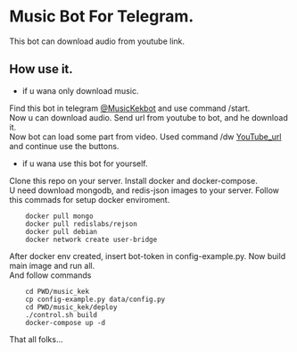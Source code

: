 # Music Bot For Telegram.

This bot can download audio from youtube link. 

## How use it.

* if u wana only download music.

Find this bot in telegram [@MusicKekbot](https://t.me/MusicKekbot) and use command /start.
<br>Now u can download audio. Send url from youtube to bot, and he download it.
<br>Now bot can load some part from video. Used command /dw [YouTube_url](https://youtube.com/) and continue use the buttons.

* if u wana use this bot for yourself.

Clone this repo on your server. Install docker and docker-compose.
<br>U need download mongodb, and redis-json images to your server. Follow this commads for setup docker enviroment.
```
    docker pull mongo
    docker pull redislabs/rejson
    docker pull debian
    docker network create user-bridge
```
After docker env created, insert bot-token in config-example.py.
Now build main image and run all.
<br>And follow commands
```
    cd PWD/music_kek
    cp config-example.py data/config.py
    cd PWD/music_kek/deploy
    ./control.sh build 
    docker-compose up -d 
```
That all folks...